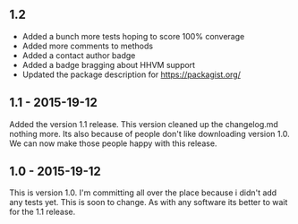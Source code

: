 ## 1.2

- Added a bunch more tests hoping to score 100% converage
- Added more comments to methods
- Added a contact author badge
- Added a badge bragging about HHVM support
- Updated the package description for https://packagist.org/




## 1.1 - 2015-19-12

Added the version 1.1 release. This version cleaned up the changelog.md nothing more. Its also because of people don't
like downloading version 1.0. We can now make those people happy with this release.

## 1.0 - 2015-19-12

This is version 1.0. I'm committing all over the place because i didn't add any tests yet. This is soon to change.
As with any software its better to wait for the 1.1 release.  
